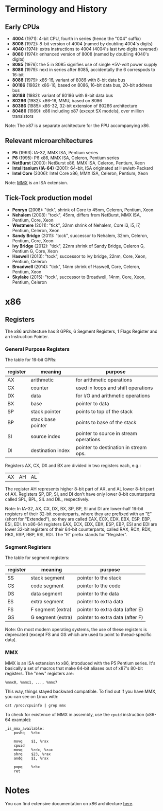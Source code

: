 # Terminology and History

## Early CPUs

 * **4004** (1971): 4-bit CPU, fourth in series (hence the "004" suffix)
 * **8008** (1972): 8-bit version of 4004 (named by doubling 4004's digits)
 * **4040** (1974): extra instructions to 4004 (4004's last two digits reversed)
 * **8080** (1974): enhanced version of 8008 (named by doubling 4040's digits)
 * **8085** (1976): the 5 in 8085 signifies use of single +5V-volt power supply
 * **8086** (1979): next in series after 8085, accidentally the 6 correspods to 16-bit
 * **8088** (1979): x86-16, variant of 8086 with 8-bit data bus
 * **80186** (1982): x86-16, based on 8086, 16-bit data bus, 20-bit address bus
 * **80188** (1982): variant of 80186 with 8-bit data bus
 * **80286** (1982): x86-16, MMU, based on 8086
 * **80386** (1985): x86-32, 32-bit extension of 80286 architecture
 * **80486** (1989): x86 including x87 (except SX models), over million transistors

Note: The x87 is a separate architecture for the FPU accompanying x86.

## Relevant microarchitectures

 * **P5** (1993): IA-32, MMX ISA, Pentium series
 * **P6** (1995): P6 x86, MMX ISA, Celeron, Pentium series
 * **NetBurst** (2000): NetBurst x86, MMX ISA, Celeron, Pentium, Xeon
 * **Intel Itanium (IA-64)** (2001): 64-bit, ISA originated at Hewlett-Packard
 * **Intel Core** (2006): Intel Core x86, MMX ISA, Celeron, Pentium, Xeon

Note: [MMX](#MMX) is an ISA extension.

## Tick-Tock production model

 * **Penryn** (2008): "tick", shrink of Core to 45nm, Celeron, Pentium, Xeon
 * **Nehalem** (2008): "tock", 45nm, differs from NetBurst, MMX ISA, Pentium, Core, Xeon
 * **Westmere** (2011): "tick", 32nm shrink of Nehalem, Core i3, i5, i7, Pentium, Celeron, Xeon
 * **Sandy Bridge** (2011): "tock", successor to Nehalem, 32nm, Celeron, Pentium, Core, Xeon
 * **Ivy Bridge** (2012): "tick", 22nm shrink of Sandy Bridge, Celeron G, Pentium G, Core, Xeon
 * **Haswell** (2013): "tock", successor to Ivy bridge, 22nm, Core, Xeon, Pentium, Celeron
 * **Broadwell** (2014): "tick", 14nm shrink of Haswell, Core, Celeron, Pentium, Xeon
 * **Skylake** (2015): "tock", successor to Broadwell, 14nm, Core, Xeon, Pentium, Celeron

# x86

## Registers

The x86 architecture has 8 GPRs, 6 Segment Registers, 1 Flags Register and an Instruction Pointer.

### General Purpose Registers

The table for 16-bit GPRs:

|  register  |       meaning      |                 purpose                |
|------------|--------------------|----------------------------------------|
|     AX     | arithmetic         | for arithmetic operations              |
|     CX     | counter            | used in loops and shift operations     |
|     DX     | data               | for I/O and arithmetic operations      |
|     BX     | base               | pointer to data                        |
|     SP     | stack pointer      | points to top of the stack             |
|     BP     | stack base pointer | points to base of the stack            |
|     SI     | source index       | pointer to source in stream operations |
|     DI     | destination index  | pointer to destination in stream ops.  |

Registers AX, CX, DX and BX are divided in two registers each, e.g.:

<table>
	<tbody>
		<tr>
			<td colspan="2" align="center">AX</td>
			<td align="center">AH</td>
			<td align="center">AL</td>
		</tr>
	</tbody>
</table>

The register AH represents higher 8-bit part of AX, and AL lower 8-bit part of AX. Registers SP, BP, SI, and DI don't have only lower 8-bit counterparts called SPL, BPL, SIL and DIL, respectively.

Note: In IA-32, AX, CX, DX, BX, SP, BP, SI and DI are lower-half 16-bit registers of their 32-bit counterparts, where they are prefixed with an "E" (short for "Extended"), so they are called EAX, ECX, EDX, EBX, ESP, EBP, ESI, EDI. In x86-64 registers EAX, ECX, EDX, EBX, ESP, EBP, ESI and EDI are lower 32-bit registers of their 64-bit counterparts, called RAX, RCX, RDX, RBX, RSP, RBP, RSI, RDI. The "R" prefix stands for "Register".

### Segment Registers

The table for segment registers:

|  register  |       meaning     |                 purpose                |
|------------|-------------------|----------------------------------------|
|     SS     | stack segment     | pointer to the stack                   |
|     CS     | code segment      | pointer to the code                    |
|     DS     | data segment      | pointer to the data                    |
|     ES     | extra segment     | pointer to extra data                  |
|     FS     | F segment (extra) | pointer to extra data (after E)        |
|     GS     | G segment (extra) | pointer to extra data (after F)        |

Note: On most modern operating systems, the use of these registers is deprecated (except FS and GS which are used to point to thread-specific data).

### MMX

MMX is an ISA extension to x86, introduced with the P5 Pentium series. It's basically a set of macros that make 64-bit aliases out of x87's 80-bit registers. The "new" registers are:

```
%mmx0, %mmx1, ..., %mmx7
```

This way, things stayed backward compatible. To find out if you have MMX, you can see on Linux with:

```
cat /proc/cpuinfo | grep mmx
```

To check for existence of MMX in assembly, use the `cpuid` instruction (x86-64 example):

```
_is_mmx_available:
	pushq   %rbx

	movq    $1, %rax
	cpuid
	movq    %rdx, %rax
	shrq    $23, %rax
	andq    $1, %rax

	popq    %rbx
	ret
```

# Notes

You can find extensive documentation on x86 architecture [here](https://software.intel.com/content/www/us/en/develop/articles/intel-sdm.html).


